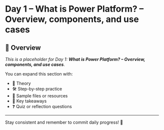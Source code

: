 # Day 1 – What is Power Platform? – Overview, components, and use cases

## 📘 Overview

_This is a placeholder for Day 1: **What is Power Platform? – Overview, components, and use cases**._

You can expand this section with:
- 🧠 Theory
- 🛠️ Step-by-step practice
- 📁 Sample files or resources
- 📌 Key takeaways
- ❓ Quiz or reflection questions

---

Stay consistent and remember to commit daily progress! 🚀
